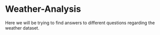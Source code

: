 # Weather-Analysis
Here we will be trying to find answers to different questions regarding the weather dataset.
